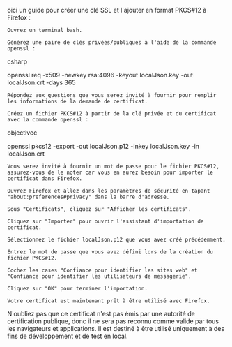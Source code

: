 oici un guide pour créer une clé SSL et l'ajouter en format PKCS#12 à Firefox :

    Ouvrez un terminal bash.

    Générez une paire de clés privées/publiques à l'aide de la commande openssl :

csharp

openssl req -x509 -newkey rsa:4096 -keyout localJson.key -out localJson.crt -days 365

    Répondez aux questions que vous serez invité à fournir pour remplir les informations de la demande de certificat.

    Créez un fichier PKCS#12 à partir de la clé privée et du certificat avec la commande openssl :

objectivec

openssl pkcs12 -export -out localJson.p12 -inkey localJson.key -in localJson.crt

    Vous serez invité à fournir un mot de passe pour le fichier PKCS#12, assurez-vous de le noter car vous en aurez besoin pour importer le certificat dans Firefox.

    Ouvrez Firefox et allez dans les paramètres de sécurité en tapant "about:preferences#privacy" dans la barre d'adresse.

    Sous "Certificats", cliquez sur "Afficher les certificats".

    Cliquez sur "Importer" pour ouvrir l'assistant d'importation de certificat.

    Sélectionnez le fichier localJson.p12 que vous avez créé précédemment.

    Entrez le mot de passe que vous avez défini lors de la création du fichier PKCS#12.

    Cochez les cases "Confiance pour identifier les sites web" et "Confiance pour identifier les utilisateurs de messagerie".

    Cliquez sur "OK" pour terminer l'importation.

    Votre certificat est maintenant prêt à être utilisé avec Firefox.

N'oubliez pas que ce certificat n'est pas émis par une autorité de certification publique, donc il ne sera pas reconnu comme valide par tous les navigateurs et applications. Il est destiné à être utilisé uniquement à des fins de développement et de test en local.
